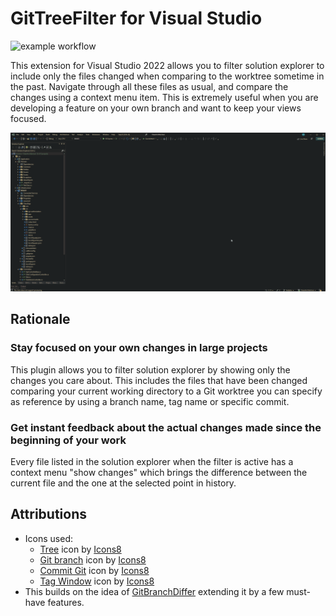 # GitTreeFilter for Visual Studio

![example workflow](https://github.com/kboom/GitTreeFilter-4-VisualStudio/actions/workflows/build.yml/badge.svg)

This extension for Visual Studio 2022 allows you to filter solution explorer to include only the files changed when comparing to the worktree sometime in the past.
Navigate through all these files as usual, and compare the changes using a context menu item.
This is extremely useful when you are developing a feature on your own branch and want to keep your views focused.

![Demo](Docs/demo.gif)

## Rationale

### Stay focused on your own changes in large projects

This plugin allows you to filter solution explorer by showing only the changes you care about. This includes the files that have been changed comparing your current working directory to a Git worktree you can specify as reference by using a branch name, tag name or specific commit.

### Get instant feedback about the actual changes made since the beginning of your work

Every file listed in the solution explorer when the filter is active has a context menu "show changes" which brings the difference between the current file and the one at the selected point in history.

## Attributions

* Icons used:
  * <a target="_blank" href="https://icons8.com/icon/FTMQ4EHZf2AC/tree">Tree</a> icon by <a target="_blank" href="https://icons8.com">Icons8</a>
  * <a target="_blank" href="https://icons8.com/icon/g5xE4eaXvJuI/git-branch">Git branch</a> icon by <a target="_blank" href="https://icons8.com">Icons8</a>
  * <a target="_blank" href="https://icons8.com/icon/33279/commit-git">Commit Git</a> icon by <a target="_blank" href="https://icons8.com">Icons8</a>
  * <a target="_blank" href="https://icons8.com/icon/37972/tag-window">Tag Window</a> icon by <a target="_blank" href="https://icons8.com">Icons8</a>
* This builds on the idea of [GitBranchDiffer](https://marketplace.visualstudio.com/items?itemName=SajalVerma.GitBranchDifferDev17) extending it by a few must-have features.
